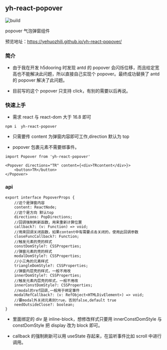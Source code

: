 ## yh-react-popover

![build](https://github.com/yehuozhili/yh-react-popover/workflows/build/badge.svg?branch=main)

popover 气泡弹窗组件

预览地址：https://yehuozhili.github.io/yh-react-popover/

### 简介

-   由于我在开发 h5dooring 时发现 antd 的 popover 会闪烁位移，而且给定宽高也不能解决此问题，所以直接自己实现个 popover。最终成功替换了 antd 的 popover 解决了此问题。

-   目前写的这个 popover 只支持 click，有别的需要以后再说。

### 快速上手

-   需求 react 与 react-dom 大于 16.8 即可

```
npm i  yh-react-popover
```

-   只需要传 content 为弹窗内容即可工作,direction 默认为 top

-   popover 包裹元素不需要绑事件。

```
import Popover from 'yh-react-popover'
```

```tsx
<Popover directions="TR" content={<div>TRcontent</div>}>
	<button>TR</button>
</Popover>
```

### api

```tsx
export interface PopoverProps {
	//这个是弹窗内容
	content: ReactNode;
	//这个是方向 默认top
	directions: PopDirections;
	//回调强制刷新函数，用来重新计算位置
	callback?: (v: Function) => void;
	//用来回调关闭函数，如果content中有需要点击关闭的，使用此回调参数
	closeFuncCallback?: Function;
	//触发元素的壳的样式
	constDomStyle?: CSSProperties;
	//弹窗元素的壳的样式
	modalDomStyle?: CSSProperties;
	//小三角的元素样式
	triangleDomStyle?: CSSProperties;
	//弹窗内层壳的样式，一般不用改
	innerDomStyle?: CSSProperties;
	//触发元素内层壳的样式，一般不用改
	innerConstDomStyle?: CSSProperties;
	//modal的ref回调,一般用于绑定事件
	modalRefCallback?: (v: RefObject<HTMLDivElement>) => void;
	//要modal外关闭元素则true，否则false,default true
	needOutsideClose?: boolean;
}
```

-   里面绑定的 div 是 inline-block，想修改样式只要用 innerConstDomStyle 与 constDomStyle 把 display 改为 block 即可。

-   callback 的强制刷新可以用 useState 存起来，在监听事件比如 scroll 中进行调用。
